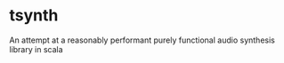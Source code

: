tsynth
======

An attempt at a reasonably performant purely functional audio synthesis library in scala
